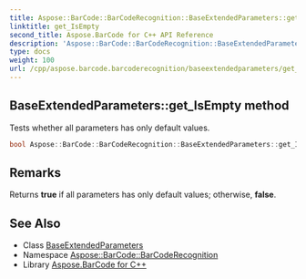 ```yaml
---
title: Aspose::BarCode::BarCodeRecognition::BaseExtendedParameters::get_IsEmpty method
linktitle: get_IsEmpty
second_title: Aspose.BarCode for C++ API Reference
description: 'Aspose::BarCode::BarCodeRecognition::BaseExtendedParameters::get_IsEmpty method. Tests whether all parameters has only default values in C++.'
type: docs
weight: 100
url: /cpp/aspose.barcode.barcoderecognition/baseextendedparameters/get_isempty/
---
```

## BaseExtendedParameters::get_IsEmpty method


Tests whether all parameters has only default values.

```cpp
bool Aspose::BarCode::BarCodeRecognition::BaseExtendedParameters::get_IsEmpty()
```

## Remarks


Returns **true** if all parameters has only default values; otherwise, **false**.



## See Also

* Class [BaseExtendedParameters](../)
* Namespace [Aspose::BarCode::BarCodeRecognition](../../)
* Library [Aspose.BarCode for C++](../../../)
